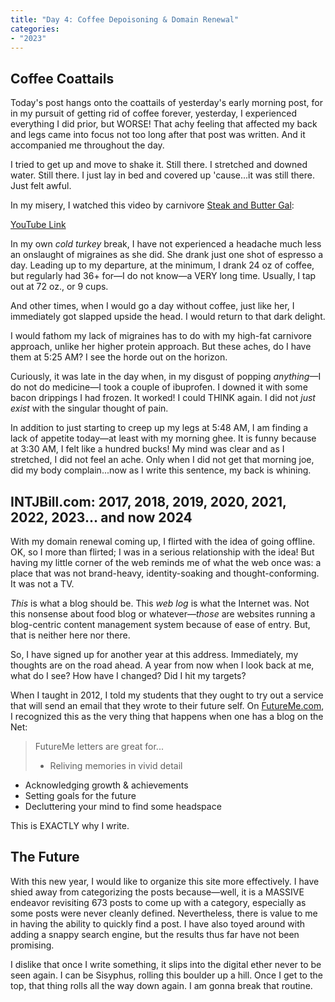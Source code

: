 ```yaml
---
title: "Day 4: Coffee Depoisoning & Domain Renewal"
categories:
- "2023"
---
```


## Coffee Coattails

Today's post hangs onto the coattails of yesterday's early morning post, for in my pursuit of getting rid of coffee forever, yesterday, I experienced everything I did prior, but WORSE!  That achy feeling that affected my back and legs came into focus not too long after that post was written.  And it accompanied me throughout the day.  

I tried to get up and move to shake it.  Still there. I stretched and downed water.  Still there.  I just lay in bed and covered up 'cause...it was still there.  Just felt awful.  

In my misery, I watched this video by carnivore [Steak and Butter Gal](https://www.youtube.com/@SteakandButterGal):

[YouTube Link](https://www.youtube.com/watch?v=YiXzpk5DAPA)

In my own *cold turkey* break, I have not experienced a headache much less an onslaught of migraines as she did.  She drank just one shot of espresso a day.  Leading up to my departure, at the minimum, I drank 24 oz of coffee, but regularly had 36+ for—I do not know—a VERY long time.  Usually, I tap out at 72 oz., or 9 cups.  

And other times, when I would go a day without coffee, just like her, I immediately got slapped upside the head. I would return to that dark delight.  

I would fathom my lack of migraines has to do with my high-fat carnivore approach, unlike her higher protein approach.  But these aches, do I have them at 5:25 AM?  I see the horde out on the horizon.

Curiously, it was late in the day when, in my disgust of popping *anything*—I do not do medicine—I took a couple of ibuprofen.   I downed it with some bacon drippings I had frozen.  It worked!  I could THINK again.  I did not *just exist* with the singular thought of pain.

In addition to just starting to creep up my legs at 5:48 AM, I am finding a lack of appetite today—at least with my morning ghee.  It is funny because at 3:30 AM, I felt like a hundred bucks!  My mind was clear and as I stretched, I did not feel an ache.  Only when I did not get that morning joe, did my body complain...now as I write this sentence, my back is whining.

## INTJBill.com: 2017, 2018, 2019, 2020, 2021, 2022, 2023... and now 2024

With my domain renewal coming up, I flirted with the idea of going offline.  OK, so I more than flirted;  I was in a serious relationship with the idea!  But having my little corner of the web reminds me of what the web once was:  a place that was not brand-heavy, identity-soaking and thought-conforming.  It was not a TV.  

*This* is what a blog should be.  This *web log* is what the Internet was.  Not this nonsense about food blog or whatever—*those* are websites running a blog-centric content management system because of ease of entry.  But, that is neither here nor there.

So, I have signed up for another year at this address.  Immediately, my thoughts are on the road ahead.  A year from now when I look back at me, what do I see?  How have I changed?  Did I hit my targets? 

When I taught in 2012, I told my students that they ought to try out a service that will send an email that they wrote to their future self.  On [FutureMe.com](https://www.futureme.org/), I recognized this as the very thing that happens when one has a blog on the Net:

> FutureMe letters are great for...
>   
> * Reliving memories in vivid detail  
* Acknowledging growth & achievements  
* Setting goals for the future  
* Decluttering your mind to find some headspace  

This is EXACTLY why I write.  

## The Future

With this new year, I would like to organize this site more effectively.  I have shied away from categorizing the posts because—well, it is a MASSIVE endeavor revisiting 673 posts to come up with a category, especially as some posts were never cleanly defined.  Nevertheless, there is value to me in having the ability to quickly find a post.  I have also toyed around with adding a snappy search engine, but the results thus far have not been promising.

I dislike that once I write something, it slips into the digital ether never to be seen again.  I can be Sisyphus, rolling this boulder up a hill.  Once I get to the top, that thing rolls all the way down again.  I am gonna break that routine.  
